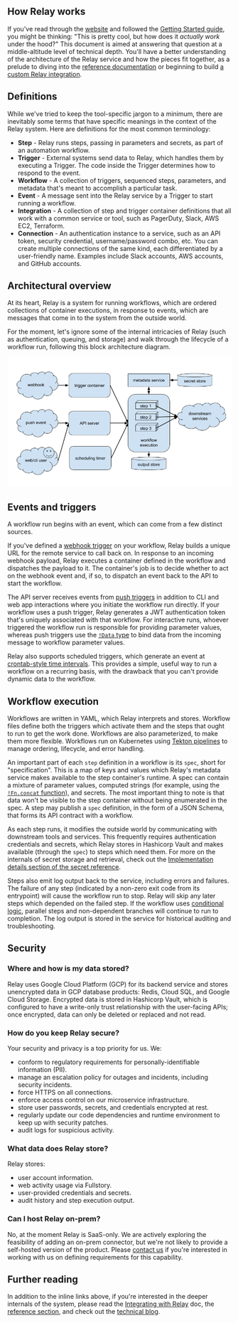 ## How Relay works

If you've read through the [website](https://relay.sh) and followed the [Getting Started guide](getting-started.md), you might be thinking: "This is pretty cool, but how does it _actually work_ under the hood?" This document is aimed at answering that question at a middle-altitude level of technical depth. You'll have a better understanding of the architecture of the Relay service and how the pieces fit together, as a prelude to diving into the [reference documentation](reference.md) or beginning to build [a custom Relay integration](integrating-with-relay.md).

## Definitions

While we've tried to keep the tool-specific jargon to a minimum, there are inevitably some terms that have specific meanings in the context of the Relay system. Here are definitions for the most common terminology:

* **Step** - Relay runs steps, passing in parameters and secrets, as part of an automation workflow.
* **Trigger** - External systems send data to Relay, which handles them by executing a Trigger. The code inside the Trigger determines how to respond to the event.
* **Workflow** - A collection of triggers, sequenced steps, parameters, and metadata that's meant to accomplish a particular task.
* **Event** - A message sent into the Relay service by a Trigger to start running a workflow.
* **Integration** - A collection of step and trigger container definitions that all work with a common service or tool, such as PagerDuty, Slack, AWS EC2, Terraform.
* **Connection** - An authentication instance to a service, such as an API token, security credential, username/password combo, etc. You can create multiple connections of the same kind, each differentiated by a user-friendly name. Examples include Slack accounts, AWS accounts, and GitHub accounts.

## Architectural overview

At its heart, Relay is a system for running workflows, which are ordered collections of container executions, in response to events, which are messages that come in to the system from the outside world.

For the moment, let's ignore some of the internal intricacies of Relay (such as authentication, queuing, and storage) and walk through the lifecycle of a workflow run, following this block architecture diagram.

![Simplified relay architecture diagram](images/relay-architecture.png)

## Events and triggers

A workflow run begins with an event, which can come from a few distinct sources.

If you've defined a [webhook trigger](reference/relay-workflows.md#webhook) on your workflow, Relay builds a unique URL for the remote service to call back on. In response to an incoming webhook payload, Relay executes a container defined in the workflow and dispatches the payload to it. The container's job is to decide whether to act on the webhook event and, if so, to dispatch an event back to the API to start the workflow.

The API server receives events from [push triggers](reference/relay-workflows.md#push) in addition to CLI and web app interactions where you initiate the workflow run directly. If your workflow uses a push trigger, Relay generates a JWT authentication token that's uniquely associated with that workflow. For interactive runs, whoever triggered the workflow run is responsible for providing parameter values, whereas push triggers use the [`!Data` type](reference/relay-types.md#data) to bind data from the incoming message to workflow parameter values.

Relay also supports scheduled triggers, which generate an event at [crontab-style time intervals](reference/relay-workflows.md#schedule). This provides a simple, useful way to run a workflow on a recurring basis, with the drawback that you can't provide dynamic data to the workflow.

## Workflow execution

Workflows are written in YAML, which Relay interprets and stores. Workflow files define both the triggers which activate them and the steps that ought to run to get the work done. Workflows are also parameterized, to make them more flexible. Workflows run on Kubernetes using [Tekton pipelines](https://tekton.dev) to manage ordering, lifecycle, and error handling.

An important part of each `step` definition in a workflow is its `spec`, short for "specification". This is a map of keys and values which Relay's metadata service makes available to the step container's runtime. A spec can contain a mixture of parameter values, computed strings (for example, using the [`!Fn.concat` function](reference/relay-functions.md#concat)), and secrets. The most important thing to note is that data won't be visible to the step container without being enumerated in the spec. A step may publish a `spec` definition, in the form of a JSON Schema, that forms its API contract with a workflow.

As each step runs, it modifies the outside world by communicating with downstream tools and services. This frequently requires authentication credentials and secrets, which Relay stores in Hashicorp Vault and makes available (through the `spec`) to steps which need them. For more on the internals of secret storage and retrieval, check out the [Implementation details section of the secret reference](using-workflows/adding-secrets#implementation-details).

Steps also emit log output back to the service, including errors and failures. The failure of any step (indicated by a non-zero exit code from its entrypoint) will cause the workflow run to stop. Relay will skip any later steps which depended on the failed step. If the workflow uses [conditional logic](using-workflows/conditionals.md), parallel steps and non-dependent branches will continue to run to completion. The log output is stored in the service for historical auditing and troubleshooting.

## Security

### Where and how is my data stored?

Relay uses Google Cloud Platform (GCP) for its backend service and stores unencrypted data in GCP database products: Redis, Cloud SQL, and Google Cloud Storage. Encrypted data is stored in Hashicorp Vault, which is configured to have a write-only trust relationship with the user-facing APIs; once encrypted, data can only be deleted or replaced and not read.

### How do you keep Relay secure?

Your security and privacy is a top priority for us. We:

* conform to regulatory requirements for personally-identifiable information (PII).
* manage an escalation policy for outages and incidents, including security incidents.
* force HTTPS on all connections.
* enforce access control on our microservice infrastructure.
* store user passwords, secrets, and credentials encrypted at rest.
* regularly update our code dependencies and runtime environment to keep up with security patches.
* audit logs for suspicious activity.

### What data does Relay store?

Relay stores:

* user account information.
* web activity usage via Fullstory.
* user-provided credentials and secrets.
* audit history and step execution output.

### Can I host Relay on-prem?

No, at the moment Relay is SaaS-only. We are actively exploring the feasibility of adding an on-prem connector, but we're not likely to provide a self-hosted version of the product. Please [contact us](mailto:relay@puppet.com) if you're interested in working with us on defining requirements for this capability.

## Further reading

In addition to the inline links above, if you're interested in the deeper internals of the system, please read the [Integrating with Relay](integrationg-with-relay.md) doc, the [reference section](reference.md), and check out the [technical blog](https://relay.sh/).